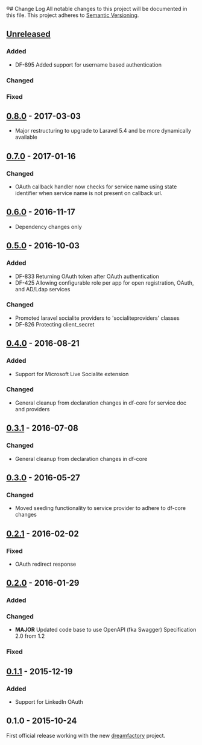 ®# Change Log
All notable changes to this project will be documented in this file.
This project adheres to [Semantic Versioning](http://semver.org/).

## [Unreleased]
### Added
- DF-895 Added support for username based authentication
### Changed
### Fixed

## [0.8.0] - 2017-03-03
- Major restructuring to upgrade to Laravel 5.4 and be more dynamically available

## [0.7.0] - 2017-01-16
### Changed
- OAuth callback handler now checks for service name using state identifier when service name is not present on callback url.

## [0.6.0] - 2016-11-17
- Dependency changes only

## [0.5.0] - 2016-10-03
### Added
- DF-833 Returning OAuth token after OAuth authentication
- DF-425 Allowing configurable role per app for open registration, OAuth, and AD/Ldap services

### Changed
- Promoted laravel socialite providers to 'socialiteproviders' classes
- DF-826 Protecting client_secret

## [0.4.0] - 2016-08-21
### Added
- Support for Microsoft Live Socialite extension

### Changed
- General cleanup from declaration changes in df-core for service doc and providers

## [0.3.1] - 2016-07-08
### Changed
- General cleanup from declaration changes in df-core

## [0.3.0] - 2016-05-27
### Changed
- Moved seeding functionality to service provider to adhere to df-core changes

## [0.2.1] - 2016-02-02
### Fixed
- OAuth redirect response

## [0.2.0] - 2016-01-29
### Added

### Changed
- **MAJOR** Updated code base to use OpenAPI (fka Swagger) Specification 2.0 from 1.2

### Fixed

## [0.1.1] - 2015-12-19
### Added
- Support for LinkedIn OAuth

## 0.1.0 - 2015-10-24
First official release working with the new [dreamfactory](https://github.com/dreamfactorysoftware/dreamfactory) project.

[Unreleased]: https://github.com/dreamfactorysoftware/df-oauth/compare/0.8.0...HEAD
[0.8.0]: https://github.com/dreamfactorysoftware/df-oauth/compare/0.7.0...0.8.0
[0.7.0]: https://github.com/dreamfactorysoftware/df-oauth/compare/0.6.0...0.7.0
[0.6.0]: https://github.com/dreamfactorysoftware/df-oauth/compare/0.5.0...0.6.0
[0.5.0]: https://github.com/dreamfactorysoftware/df-oauth/compare/0.4.0...0.5.0
[0.4.0]: https://github.com/dreamfactorysoftware/df-oauth/compare/0.3.1...0.4.0
[0.3.1]: https://github.com/dreamfactorysoftware/df-oauth/compare/0.3.0...0.3.1
[0.3.0]: https://github.com/dreamfactorysoftware/df-oauth/compare/0.2.1...0.3.0
[0.2.1]: https://github.com/dreamfactorysoftware/df-oauth/compare/0.2.0...0.2.1
[0.2.0]: https://github.com/dreamfactorysoftware/df-oauth/compare/0.1.1...0.2.0
[0.1.1]: https://github.com/dreamfactorysoftware/df-oauth/compare/0.1.0...0.1.1
